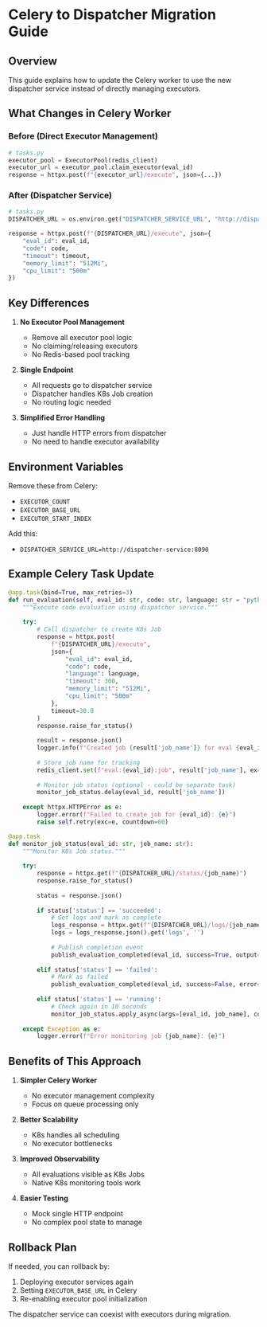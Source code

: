 # Celery to Dispatcher Migration Guide

## Overview

This guide explains how to update the Celery worker to use the new dispatcher service instead of directly managing executors.

## What Changes in Celery Worker

### Before (Direct Executor Management)
```python
# tasks.py
executor_pool = ExecutorPool(redis_client)
executor_url = executor_pool.claim_executor(eval_id)
response = httpx.post(f"{executor_url}/execute", json={...})
```

### After (Dispatcher Service)
```python
# tasks.py
DISPATCHER_URL = os.environ.get("DISPATCHER_SERVICE_URL", "http://dispatcher-service:8090")

response = httpx.post(f"{DISPATCHER_URL}/execute", json={
    "eval_id": eval_id,
    "code": code,
    "timeout": timeout,
    "memory_limit": "512Mi",
    "cpu_limit": "500m"
})
```

## Key Differences

1. **No Executor Pool Management**
   - Remove all executor pool logic
   - No claiming/releasing executors
   - No Redis-based pool tracking

2. **Single Endpoint**
   - All requests go to dispatcher service
   - Dispatcher handles K8s Job creation
   - No routing logic needed

3. **Simplified Error Handling**
   - Just handle HTTP errors from dispatcher
   - No need to handle executor availability

## Environment Variables

Remove these from Celery:
- `EXECUTOR_COUNT`
- `EXECUTOR_BASE_URL` 
- `EXECUTOR_START_INDEX`

Add this:
- `DISPATCHER_SERVICE_URL=http://dispatcher-service:8090`

## Example Celery Task Update

```python
@app.task(bind=True, max_retries=3)
def run_evaluation(self, eval_id: str, code: str, language: str = "python"):
    """Execute code evaluation using dispatcher service."""
    
    try:
        # Call dispatcher to create K8s Job
        response = httpx.post(
            f"{DISPATCHER_URL}/execute",
            json={
                "eval_id": eval_id,
                "code": code,
                "language": language,
                "timeout": 300,
                "memory_limit": "512Mi",
                "cpu_limit": "500m"
            },
            timeout=30.0
        )
        response.raise_for_status()
        
        result = response.json()
        logger.info(f"Created job {result['job_name']} for eval {eval_id}")
        
        # Store job name for tracking
        redis_client.set(f"eval:{eval_id}:job", result['job_name'], ex=3600)
        
        # Monitor job status (optional - could be separate task)
        monitor_job_status.delay(eval_id, result['job_name'])
        
    except httpx.HTTPError as e:
        logger.error(f"Failed to create job for {eval_id}: {e}")
        raise self.retry(exc=e, countdown=60)

@app.task
def monitor_job_status(eval_id: str, job_name: str):
    """Monitor K8s Job status."""
    
    try:
        response = httpx.get(f"{DISPATCHER_URL}/status/{job_name}")
        response.raise_for_status()
        
        status = response.json()
        
        if status['status'] == 'succeeded':
            # Get logs and mark as complete
            logs_response = httpx.get(f"{DISPATCHER_URL}/logs/{job_name}")
            logs = logs_response.json().get('logs', '')
            
            # Publish completion event
            publish_evaluation_completed(eval_id, success=True, output=logs)
            
        elif status['status'] == 'failed':
            # Mark as failed
            publish_evaluation_completed(eval_id, success=False, error="Job failed")
            
        elif status['status'] == 'running':
            # Check again in 10 seconds
            monitor_job_status.apply_async(args=[eval_id, job_name], countdown=10)
            
    except Exception as e:
        logger.error(f"Error monitoring job {job_name}: {e}")
```

## Benefits of This Approach

1. **Simpler Celery Worker**
   - No executor management complexity
   - Focus on queue processing only

2. **Better Scalability**
   - K8s handles all scheduling
   - No executor bottlenecks

3. **Improved Observability**
   - All evaluations visible as K8s Jobs
   - Native K8s monitoring tools work

4. **Easier Testing**
   - Mock single HTTP endpoint
   - No complex pool state to manage

## Rollback Plan

If needed, you can rollback by:
1. Deploying executor services again
2. Setting `EXECUTOR_BASE_URL` in Celery
3. Re-enabling executor pool initialization

The dispatcher service can coexist with executors during migration.